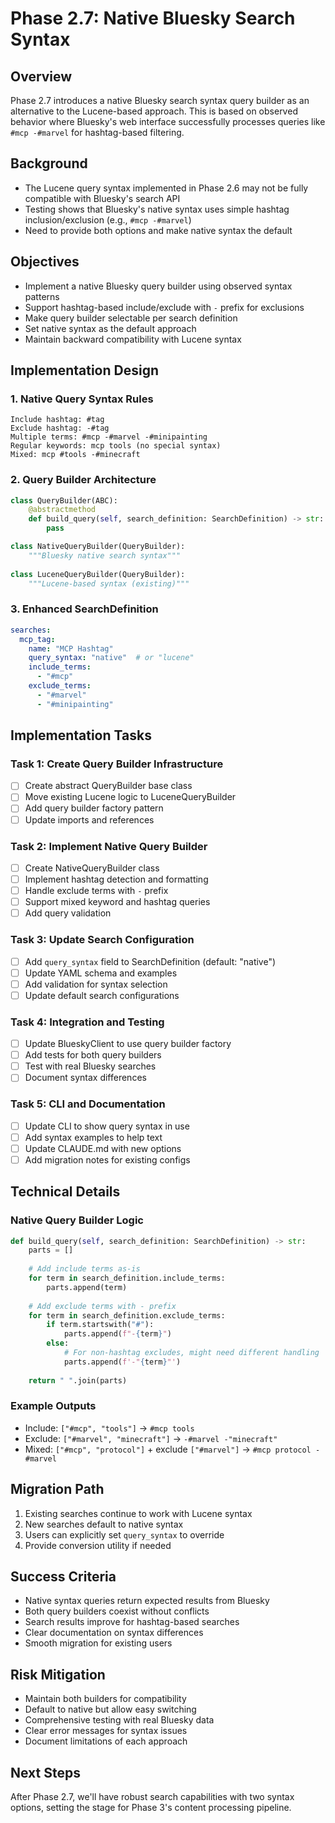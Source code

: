 # Phase 2.7: Native Bluesky Search Syntax

## Overview
Phase 2.7 introduces a native Bluesky search syntax query builder as an alternative to the Lucene-based approach. This is based on observed behavior where Bluesky's web interface successfully processes queries like `#mcp -#marvel` for hashtag-based filtering.

## Background
- The Lucene query syntax implemented in Phase 2.6 may not be fully compatible with Bluesky's search API
- Testing shows that Bluesky's native syntax uses simple hashtag inclusion/exclusion (e.g., `#mcp -#marvel`)
- Need to provide both options and make native syntax the default

## Objectives
- Implement a native Bluesky query builder using observed syntax patterns
- Support hashtag-based include/exclude with `-` prefix for exclusions
- Make query builder selectable per search definition
- Set native syntax as the default approach
- Maintain backward compatibility with Lucene syntax

## Implementation Design

### 1. Native Query Syntax Rules
```
Include hashtag: #tag
Exclude hashtag: -#tag
Multiple terms: #mcp -#marvel -#minipainting
Regular keywords: mcp tools (no special syntax)
Mixed: mcp #tools -#minecraft
```

### 2. Query Builder Architecture
```python
class QueryBuilder(ABC):
    @abstractmethod
    def build_query(self, search_definition: SearchDefinition) -> str:
        pass

class NativeQueryBuilder(QueryBuilder):
    """Bluesky native search syntax"""
    
class LuceneQueryBuilder(QueryBuilder):
    """Lucene-based syntax (existing)"""
```

### 3. Enhanced SearchDefinition
```yaml
searches:
  mcp_tag:
    name: "MCP Hashtag"
    query_syntax: "native"  # or "lucene"
    include_terms:
      - "#mcp"
    exclude_terms:
      - "#marvel"
      - "#minipainting"
```

## Implementation Tasks

### Task 1: Create Query Builder Infrastructure
- [ ] Create abstract QueryBuilder base class
- [ ] Move existing Lucene logic to LuceneQueryBuilder
- [ ] Add query builder factory pattern
- [ ] Update imports and references

### Task 2: Implement Native Query Builder
- [ ] Create NativeQueryBuilder class
- [ ] Implement hashtag detection and formatting
- [ ] Handle exclude terms with `-` prefix
- [ ] Support mixed keyword and hashtag queries
- [ ] Add query validation

### Task 3: Update Search Configuration
- [ ] Add `query_syntax` field to SearchDefinition (default: "native")
- [ ] Update YAML schema and examples
- [ ] Add validation for syntax selection
- [ ] Update default search configurations

### Task 4: Integration and Testing
- [ ] Update BlueskyClient to use query builder factory
- [ ] Add tests for both query builders
- [ ] Test with real Bluesky searches
- [ ] Document syntax differences

### Task 5: CLI and Documentation
- [ ] Update CLI to show query syntax in use
- [ ] Add syntax examples to help text
- [ ] Update CLAUDE.md with new options
- [ ] Add migration notes for existing configs

## Technical Details

### Native Query Builder Logic
```python
def build_query(self, search_definition: SearchDefinition) -> str:
    parts = []
    
    # Add include terms as-is
    for term in search_definition.include_terms:
        parts.append(term)
    
    # Add exclude terms with - prefix
    for term in search_definition.exclude_terms:
        if term.startswith("#"):
            parts.append(f"-{term}")
        else:
            # For non-hashtag excludes, might need different handling
            parts.append(f'-"{term}"')
    
    return " ".join(parts)
```

### Example Outputs
- Include: `["#mcp", "tools"]` → `#mcp tools`
- Exclude: `["#marvel", "minecraft"]` → `-#marvel -"minecraft"`
- Mixed: `["#mcp", "protocol"]` + exclude `["#marvel"]` → `#mcp protocol -#marvel`

## Migration Path
1. Existing searches continue to work with Lucene syntax
2. New searches default to native syntax
3. Users can explicitly set `query_syntax` to override
4. Provide conversion utility if needed

## Success Criteria
- Native syntax queries return expected results from Bluesky
- Both query builders coexist without conflicts
- Search results improve for hashtag-based searches
- Clear documentation on syntax differences
- Smooth migration for existing users

## Risk Mitigation
- Maintain both builders for compatibility
- Default to native but allow easy switching
- Comprehensive testing with real Bluesky data
- Clear error messages for syntax issues
- Document limitations of each approach

## Next Steps
After Phase 2.7, we'll have robust search capabilities with two syntax options, setting the stage for Phase 3's content processing pipeline.